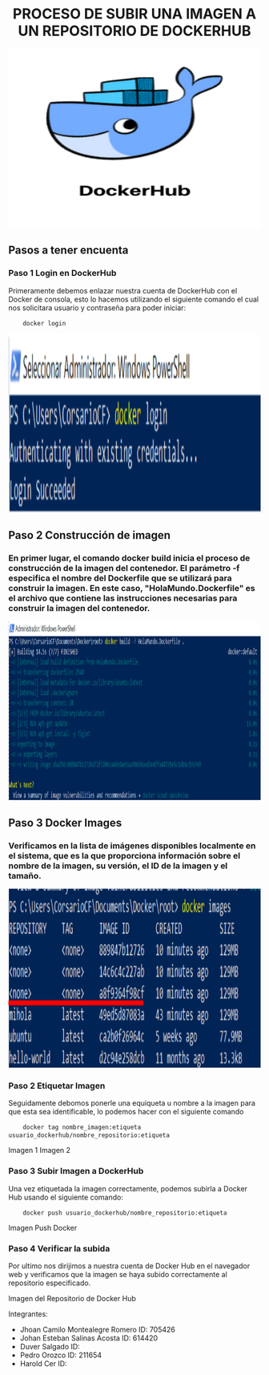 # <h1 align="center"> PROCESO DE SUBIR UNA IMAGEN A UN REPOSITORIO DE DOCKERHUB </h1>

<p align="center"><img src="https://github.com/jaiderospina/DEVSECOPS2024/blob/main/TAREA_2/Grupo_4/imagenes/DockerHub.png?raw=true" alt="logo" width="630" height="357"/></p>


## Pasos a tener encuenta

### Paso 1 Login en DockerHub

Primeramente debemos enlazar nuestra cuenta de DockerHub con el Docker de consola, esto lo hacemos utilizando el siguiente comando el cual nos solicitara usuario y contraseña para poder iniciar:

```
	docker login
```

<p align="center"><img src="https://github.com/jaiderospina/DEVSECOPS2024/blob/main/TAREA_2/Grupo_4/imagenes/Login%20Docker.png" alt="logo" width="630" height="357"/></p>

## Paso 2 Construcción de imagen 

###  En primer lugar, el comando docker build inicia el proceso de construcción de la imagen del contenedor. El parámetro -f especifica el nombre del Dockerfile que se utilizará para construir la imagen. En este caso, "HolaMundo.Dockerfile" es el archivo que contiene las instrucciones necesarias para construir la imagen del contenedor.


<p align="center"><img src="https://github.com/jaiderospina/DEVSECOPS2024/blob/main/TAREA_2/Grupo_4/imagenes/docker%20build.png?raw=true" alt="logo" width="730" height="357"/></p>


## Paso 3 Docker Images 

### Verificamos en la lista de imágenes disponibles localmente en el sistema, que es la que proporciona información sobre el nombre de la imagen, su versión, el ID de la imagen y el tamaño.

<p align="center"><img src="https://github.com/jaiderospina/DEVSECOPS2024/blob/main/TAREA_2/Grupo_4/imagenes/Docker%20images.png?raw=true" alt="logo" width="730" height="357"/></p>

### Paso 2 Etiquetar Imagen

Seguidamente debomos ponerle una equiqueta u nombre a la imagen para que esta sea identificable, lo podemos hacer con el siguiente comando

```
	docker tag nombre_imagen:etiqueta usuario_dockerhub/nombre_repositorio:etiqueta
```

Imagen 1
Imagen 2

### Paso 3 Subir Imagen a DockerHub

Una vez etiquetada la imagen correctamente, podemos subirla a Docker Hub usando el siguiente comando:

```
	docker push usuario_dockerhub/nombre_repositorio:etiqueta
```


Imagen Push Docker

### Paso 4 Verificar la subida

Por ultimo nos dirijimos a nuestra cuenta de Docker Hub en el navegador web y verificamos que la imagen se haya subido correctamente al repositorio especificado.

Imagen del Repositorio de Docker Hub












Integrantes:
  - Jhoan Camilo Montealegre Romero ID: 705426
  - Johan Esteban Salinas Acosta ID: 614420
  - Duver Salgado ID:
  - Pedro Orozco ID: 211654
  - Harold Cer ID:
